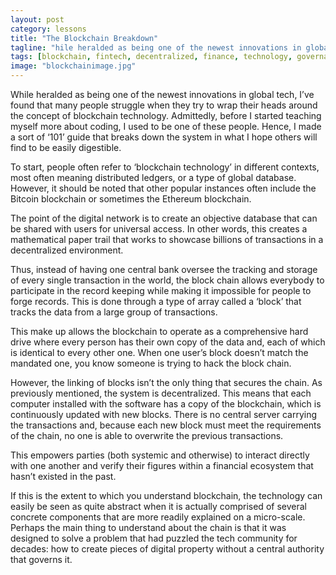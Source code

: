 ```yaml
---
layout: post
category: lessons
title: "The Blockchain Breakdown"
tagline: "hile heralded as being one of the newest innovations in global tech, I’ve found that many people struggle when they try to wrap their heads around the concept of blockchain technology."
tags: [blockchain, fintech, decentralized, finance, technology, governance]
image: "blockchainimage.jpg"
---
```


While heralded as being one of the newest innovations in global tech, I’ve found that many people struggle when they try to wrap their heads around the concept of blockchain technology. Admittedly, before I started teaching myself more about coding, I used to be one of these people. Hence, I made a sort of ‘101’ guide that breaks down the system in what I hope others will find to be easily digestible.

To start, people often refer to ‘blockchain technology’ in different contexts, most often meaning distributed ledgers, or a type of global database. However, it  should be noted that other popular instances often include the Bitcoin blockchain or sometimes the Ethereum blockchain.

The point of the digital network is to create an objective database that can be shared with users for universal access. In other words, this creates a mathematical paper trail that works to showcase billions of transactions in a decentralized environment.

Thus, instead of having one central bank oversee the tracking and storage of every single transaction in the world, the block chain allows everybody to participate in the record keeping while making it impossible for people to forge records. This is done through a type of array called a ‘block’ that tracks the data from a large group of transactions.

This make up allows the blockchain to operate as a comprehensive hard drive where every person has their own copy of the data and, each of which is identical to every other one. When one user’s block doesn’t match the mandated one, you know someone is trying to hack the block chain.

However, the linking of blocks isn’t the only thing that secures the chain. As previously mentioned, the system is decentralized. This means that each computer installed with the software has a copy of the blockchain, which is continuously updated with new blocks. There is no central server carrying the transactions and, because each new block must meet the requirements of the chain, no one is able to overwrite the previous transactions.

This empowers parties (both systemic and otherwise) to interact directly with one another and verify their figures within a financial ecosystem that hasn’t existed in the past.

If this is the extent to which you understand blockchain, the technology can easily be seen as quite abstract when it is actually comprised of several concrete components that are more readily explained on a micro-scale. Perhaps the main thing to understand about the chain is that it was designed to solve a problem that had puzzled the tech community for decades: how to create pieces of digital property without a central authority that governs it.
